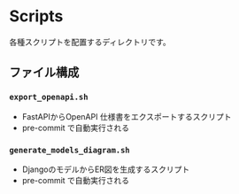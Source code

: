 # Scripts

各種スクリプトを配置するディレクトリです。

## ファイル構成

### `export_openapi.sh`

- FastAPIからOpenAPI 仕様書をエクスポートするスクリプト
- pre-commit で自動実行される

### `generate_models_diagram.sh`

- DjangoのモデルからER図を生成するスクリプト
- pre-commit で自動実行される

